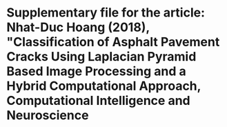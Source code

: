 # Supplementary file for the article: Nhat-Duc Hoang (2018), "Classification of Asphalt Pavement Cracks Using Laplacian Pyramid Based Image Processing and a Hybrid Computational Approach, Computational Intelligence and Neuroscience
